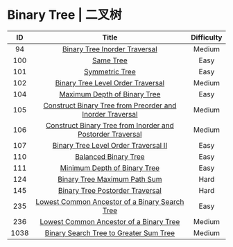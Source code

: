 ﻿# Binary Tree | 二叉树

|ID|Title|Difficulty|
|:-:|:-:|:-:|
|94|[Binary Tree Inorder Traversal](https://github.com/Maxwell-L/Maxwell-LeetCode/blob/master/LeetCode/Binary%20Tree/94_Binary%20Tree%20Inorder%20Traversal.java)|Medium|
|100|[Same Tree](https://github.com/Maxwell-L/Maxwell-LeetCode/blob/master/LeetCode/Binary%20Tree/100_Same%20Tree.java)|Easy|
|101|[Symmetric Tree](https://github.com/Maxwell-L/Maxwell-LeetCode/blob/master/LeetCode/Binary%20Tree/101_Symmetric%20Tree.java)|Easy|
|102|[Binary Tree Level Order Traversal](https://github.com/Maxwell-L/Maxwell-LeetCode/blob/master/LeetCode/Binary%20Tree/102_Binary%20Tree%20Level%20Order%20Traversal.java)|Medium|
|104|[Maximum Depth of Binary Tree](https://github.com/Maxwell-L/Maxwell-LeetCode/blob/master/LeetCode/Binary%20Tree/104_Maximum%20Depth%20of%20Binary%20Tree.java)|Easy|
|105|[Construct Binary Tree from Preorder and Inorder Traversal](https://github.com/Maxwell-L/Maxwell-LeetCode/blob/master/LeetCode/Binary%20Tree/105_Construct%20Binary%20Tree%20from%20Preorder%20and%20Inorder%20Traversal.java)|Medium|
|106|[Construct Binary Tree from Inorder and Postorder Traversal](https://github.com/Maxwell-L/Maxwell-LeetCode/blob/master/LeetCode/Binary%20Tree/106_Construct%20Binary%20Tree%20from%20Inorder%20and%20Postorder%20Traversal.java)|Medium|
|107|[Binary Tree Level Order Traversal II](https://github.com/Maxwell-L/Maxwell-LeetCode/blob/master/LeetCode/Binary%20Tree/107_Binary%20Tree%20Level%20Order%20Traversal%20II.java)|Easy|
|110|[Balanced Binary Tree](https://github.com/Maxwell-L/Maxwell-LeetCode/blob/master/LeetCode/Binary%20Tree/110_Balanced%20Binary%20Tree.java)|Easy|
|111|[Minimum Depth of Binary Tree](https://github.com/Maxwell-L/Maxwell-LeetCode/blob/master/LeetCode/Binary%20Tree/111_Minimum%20Depth%20of%20Binary%20Tree.java)|Easy|
|124|[Binary Tree Maximum Path Sum](https://github.com/Maxwell-L/Maxwell-LeetCode/blob/master/LeetCode/Binary%20Tree/124_Binary%20Tree%20Maximum%20Path%20Sum.java)|Hard|
|145|[Binary Tree Postorder Traversal](https://github.com/Maxwell-L/Maxwell-LeetCode/blob/master/LeetCode/Binary%20Tree/145_Binary%20Tree%20Postorder%20Traversal.java)|Hard|
|235|[Lowest Common Ancestor of a Binary Search Tree](https://github.com/Maxwell-L/Maxwell-LeetCode/blob/master/LeetCode/Binary%20Tree/235_Lowest%20Common%20Ancestor%20of%20a%20Binary%20Search%20Tree.java)|Easy|
|236|[Lowest Common Ancestor of a Binary Tree](https://github.com/Maxwell-L/Maxwell-LeetCode/blob/master/LeetCode/Binary%20Tree/236_Lowest%20Common%20Ancestor%20of%20a%20Binary%20Tree.java)|Medium|
|1038|[Binary Search Tree to Greater Sum Tree](https://github.com/Maxwell-L/Maxwell-LeetCode/blob/master/LeetCode/Binary%20Tree/1038_Binary%20Search%20Tree%20to%20Greater%20Sum%20Tree.java)|Medium|
